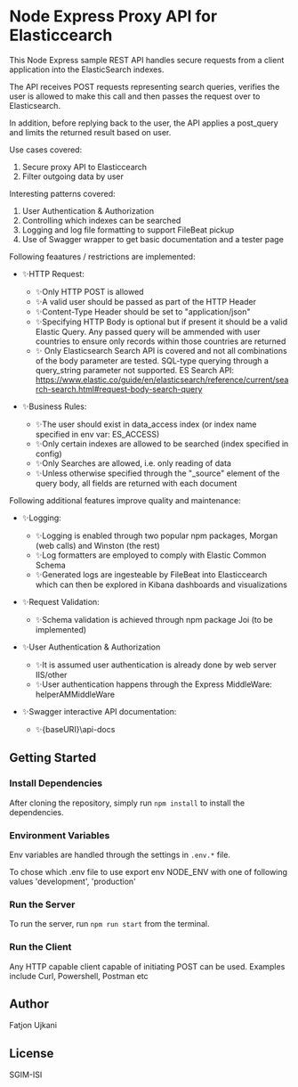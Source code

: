 # Node Express Proxy API for Elasticcearch

This Node Express sample REST API handles secure requests from a client application  into the ElasticSearch indexes.

The API receives POST requests representing search queries, verifies the user is allowed to make this call and then passes the request over to Elasticsearch.

In addition, before replying back to the user, the API applies a post_query and limits the returned result based on user.

Use cases covered:
1. Secure proxy API to Elasticcearch
2. Filter outgoing data by user

Interesting patterns covered:
1. User Authentication & Authorization
2. Controlling which indexes can be searched
3. Logging and log file formatting to support FileBeat pickup
4. Use of Swagger wrapper to get basic documentation and a tester page


Following feaatures / restrictions are implemented:

- ✨HTTP Request:
    - ✨Only HTTP POST is allowed
    - ✨A valid user should be passed as part of the HTTP Header
    - ✨Content-Type Header should be set to "application/json"
    - ✨Specifying  HTTP Body is optional but if present it should be a valid Elastic Query. Any passed query will be ammended with user countries to ensure only records within those countries are returned
    - ✨ Only Elasticsearch Search API is covered and not all combinations of the body parameter are tested. SQL-type querying through a query_string parameter not supported. ES Search API:
    https://www.elastic.co/guide/en/elasticsearch/reference/current/search-search.html#request-body-search-query

- ✨Business Rules:
    - ✨The user should exist in data_access index (or index name specified in env var: ES_ACCESS)
    - ✨Only certain indexes are allowed to be searched (index specified in config)
    - ✨Only Searches are allowed, i.e. only reading of data
    - ✨Unless otherwise specified through the "_source" element of the query body, all fields are returned with each document


Following additional features improve quality and maintenance:

- ✨Logging:
    - ✨Logging is enabled through two popular npm packages, Morgan (web calls) and Winston (the rest)
    - ✨Log formatters are employed to comply with Elastic Common Schema
    - ✨Generated logs are ingesteable by FileBeat into Elasticcearch which can then be explored in Kibana dashboards and visualizations

- ✨Request Validation:
    - ✨Schema validation is achieved through npm package Joi (to be implemented)

- ✨User Authentication & Authorization
    - ✨It is assumed user authentication is already done by web server IIS/other
    - ✨User authentication happens through the Express MiddleWare: helperAMMiddleWare

- ✨Swagger interactive API documentation:
    - ✨{baseURI}\api-docs

## Getting Started

### Install Dependencies

After cloning the repository, simply run `npm install` to install the dependencies.

### Environment Variables


Env variables are handled through the settings in `.env.*` file. 

To chose which .env file to use export env NODE_ENV with one of following values 'development', 'production'


### Run the Server

To run the server, run `npm run start` from the terminal.

### Run the Client

Any HTTP capable client capable of initiating POST can be used. Examples include Curl, Powershell, Postman etc


## Author

Fatjon Ujkani

## License

SGIM-ISI
